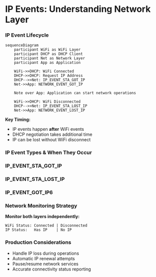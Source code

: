 # IP Events: Understanding Network Layer

<div class="grid grid-cols-2 gap-8">

<div>

### IP Event Lifecycle

```mermaid
sequenceDiagram
    participant WiFi as WiFi Layer
    participant DHCP as DHCP Client  
    participant Net as Network Layer
    participant App as Application
    
    WiFi->>DHCP: WiFi Connected
    DHCP->>DHCP: Request IP Address
    DHCP-->>Net: IP_EVENT_STA_GOT_IP
    Net->>App: NETWORK_EVENT_GOT_IP
    
    Note over App: Application can start network operations
    
    WiFi->>DHCP: WiFi Disconnected
    DHCP-->>Net: IP_EVENT_STA_LOST_IP
    Net->>App: NETWORK_EVENT_LOST_IP
```

**Key Timing:**
- IP events happen **after** WiFi events
- DHCP negotiation takes additional time
- IP can be lost without WiFi disconnect

</div>

<div>

### IP Event Types & When They Occur

### IP_EVENT_STA_GOT_IP

### IP_EVENT_STA_LOST_IP  

### IP_EVENT_GOT_IP6

### Network Monitoring Strategy

**Monitor both layers independently:**
```
WiFi Status: Connected | Disconnected
IP Status:   Has IP    | No IP
```

### Production Considerations

- Handle IP loss during operations
- Automatic IP renewal attempts
- Pause/resume network services
- Accurate connectivity status reporting

</div>

</div>

